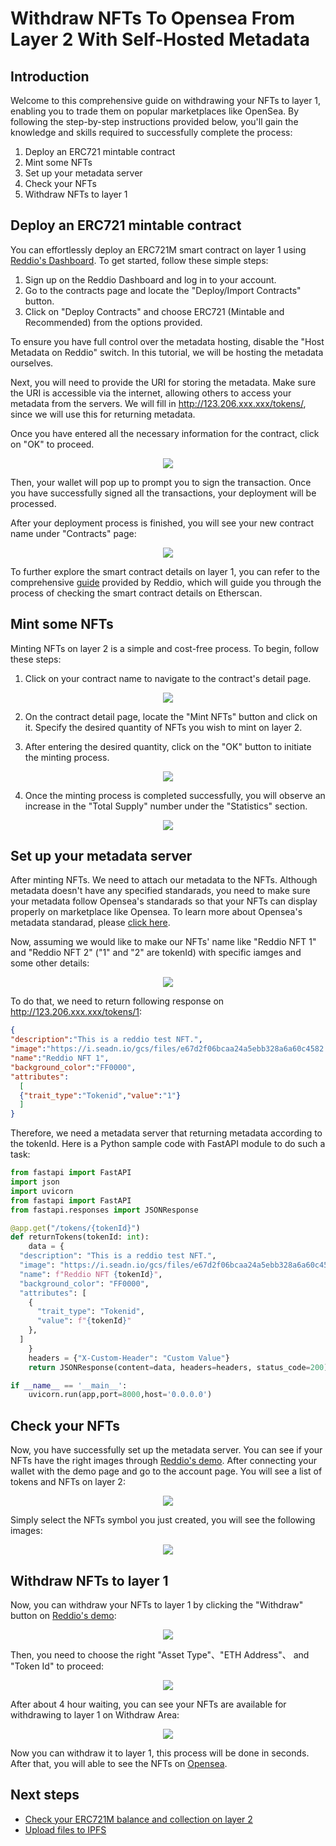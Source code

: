 # Withdraw NFTs To Opensea From Layer 2 With Self-Hosted Metadata

## Introduction

Welcome to this comprehensive guide on withdrawing your NFTs to layer 1, enabling you to trade them on popular marketplaces like OpenSea. By following the step-by-step instructions provided below, you'll gain the knowledge and skills required to successfully complete the process:

1. Deploy an ERC721 mintable contract
2. Mint some NFTs
3. Set up your metadata server
4. Check your NFTs 
5. Withdraw NFTs to layer 1

## Deploy an ERC721 mintable contract

You can effortlessly deploy an ERC721M smart contract on layer 1 using [Reddio's Dashboard](https://dashboard.reddio.com/). To get started, follow these simple steps:

1. Sign up on the Reddio Dashboard and log in to your account.
2. Go to the contracts page and locate the "Deploy/Import Contracts" button.
3. Click on "Deploy Contracts" and choose ERC721 (Mintable and Recommended) from the options provided.

To ensure you have full control over the metadata hosting, disable the "Host Metadata on Reddio" switch. In this tutorial, we will be hosting the metadata ourselves. 

Next, you will need to provide the URI for storing the metadata. Make sure the URI is accessible via the internet, allowing others to access your metadata from the servers.
We will fill in http://123.206.xxx.xxx/tokens/, since we will use this for returning metadata.

Once you have entered all the necessary information for the contract, click on "OK" to proceed.

<p align="center">
  <img src="/opensea-1.png"/>
</p>

Then, your wallet will pop up to prompt you to sign the transaction. Once you have successfully signed all the transactions, your deployment will be processed.

After your deployment process is finished, you will see your new contract name under "Contracts" page:

<p align="center">
  <img src="/new_deploy_NFT.png"/>
</p>

To further explore the smart contract details on layer 1, you can refer to the comprehensive [guide](https://docs.reddio.com/guide/getting-started/check-your-eth-erc20-nft-balance.html#view-smart-contract-details-on-layer-1) provided by Reddio, which will guide you through the process of checking the smart contract details on Etherscan.


## Mint some NFTs

Minting NFTs on layer 2 is a simple and cost-free process. To begin, follow these steps:

1. Click on your contract name to navigate to the contract's detail page.

<p align="center">
  <img src="/opensea-2.png"/>
</p>

2. On the contract detail page, locate the "Mint NFTs" button and click on it. Specify the desired quantity of NFTs you wish to mint on layer 2.

3. After entering the desired quantity, click on the "OK" button to initiate the minting process.

<p align="center">
  <img src="/opensea-3.png"/>
</p>

4. Once the minting process is completed successfully, you will observe an increase in the "Total Supply" number under the "Statistics" section.

<p align="center">
  <img src="/opensea-4.png"/>
</p>


## Set up your metadata server

After minting NFTs. We need to attach our metadata to the NFTs. Although metadata doesn't have any specified standarads, you need to make sure your metadata follow Opensea's standarads so that your NFTs can display properly on marketplace like Opensea. To learn more about Opensea's metadata standarad, please [click here](https://docs.opensea.io/docs/metadata-standards).

Now, assuming we would like to make our NFTs' name like "Reddio NFT 1" and "Reddio NFT 2" ("1" and "2" are tokenId) with specific iamges and some other details:

<p align="center">
  <img src="/opensea-5.png"/>
</p>

To do that, we need to return following response on http://123.206.xxx.xxx/tokens/1:

```json
{
"description":"This is a reddio test NFT.",
"image":"https://i.seadn.io/gcs/files/e67d2f06bcaa24a5ebb328a6a60c4582.png",
"name":"Reddio NFT 1",
"background_color":"FF0000",
"attributes":
  [
  {"trait_type":"Tokenid","value":"1"}
  ]
}
```

Therefore, we need a metadata server that returning metadata according to the tokenId. Here is a Python sample code with FastAPI module to do such a task:

```python
from fastapi import FastAPI
import json
import uvicorn
from fastapi import FastAPI
from fastapi.responses import JSONResponse

@app.get("/tokens/{tokenId}")
def returnTokens(tokenId: int):
    data = {
  "description": "This is a reddio test NFT.", 
  "image": "https://i.seadn.io/gcs/files/e67d2f06bcaa24a5ebb328a6a60c4582.png", 
  "name": f"Reddio NFT {tokenId}",
  "background_color": "FF0000",
  "attributes": [
    {
      "trait_type": "Tokenid", 
      "value": f"{tokenId}"
    }, 
  ]
    }
    headers = {"X-Custom-Header": "Custom Value"}
    return JSONResponse(content=data, headers=headers, status_code=200)

if __name__ == '__main__':
    uvicorn.run(app,port=8000,host='0.0.0.0')

```


## Check your NFTs 

Now, you have successfully set up the metadata server. You can see if your NFTs have the right images through [Reddio's demo](https://demos.reddio.com/). After connecting your wallet with the demo page and go to the account page. You will see a list of tokens and NFTs on layer 2:

<p align="center">
  <img src="/opensea-6.png"/>
</p>

Simply select the NFTs symbol you just created, you will see the following images:

<p align="center">
  <img src="/opensea-7.png"/>
</p>

## Withdraw NFTs to layer 1

Now, you can withdraw your NFTs to layer 1 by clicking the "Withdraw" button on [Reddio's demo](https://demos.reddio.com/):

<p align="center">
  <img src="/opensea-8.png"/>
</p>

Then, you need to choose the right "Asset Type"、"ETH Address"、 and "Token Id" to proceed:

<p align="center">
  <img src="/opensea-9.png"/>
</p>

After about 4 hour waiting, you can see your NFTs are available for withdrawing to layer 1 on Withdraw Area:

<p align="center">
  <img src="/opensea-10.png"/>
</p>

Now you can withdraw it to layer 1, this process will be done in seconds. After that, you will able to see the NFTs on [Opensea](https://testnets.opensea.io/collection/20230620-opensea-test).







## Next steps

- [Check your ERC721M balance and collection on layer 2](https://docs.reddio.com/guide/getting-started/check-your-eth-erc20-nft-balance.html#view-erc721-erc721m-balance-on-layer-2)
- [Upload files to IPFS](/guide/getting-started/upload-files-to-ipfs)